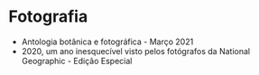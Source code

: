 # Fotografia

* Antologia botânica e fotográfica - Março 2021
* 2020, um ano inesquecível visto pelos fotógrafos da National Geographic - Edição Especial